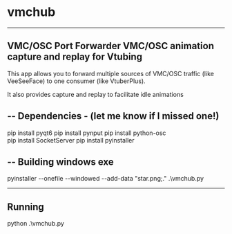 # vmchub
---
VMC/OSC Port Forwarder VMC/OSC animation capture and replay for Vtubing
---
This app allows you to forward multiple sources of VMC/OSC traffic (like VeeSeeFace) to one consumer (like VtuberPlus). 

It also provides capture and replay to facilitate idle animations

--
Dependencies - (let me know if I missed one!)
--
pip install pyqt6
pip install pynput
pip install python-osc       
pip install SocketServer 
pip install pyinstaller 

--
Building windows exe
--
pyinstaller --onefile --windowed --add-data "star.png;." .\vmchub.py

---
Running
---
python .\vmchub.py
